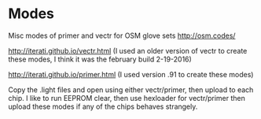 # Modes
Misc modes of primer and vectr for OSM glove sets http://osm.codes/

http://iterati.github.io/vectr.html  (I used an older version of vectr to create these modes, I think it was the february build 2-19-2016)

http://iterati.github.io/primer.html (I used version .91 to create these modes) 

Copy the .light files and open using either vectr/primer, then upload to each chip. I like to run EEPROM clear, then use hexloader for vectr/primer then upload these modes if any of the chips behaves strangely.
